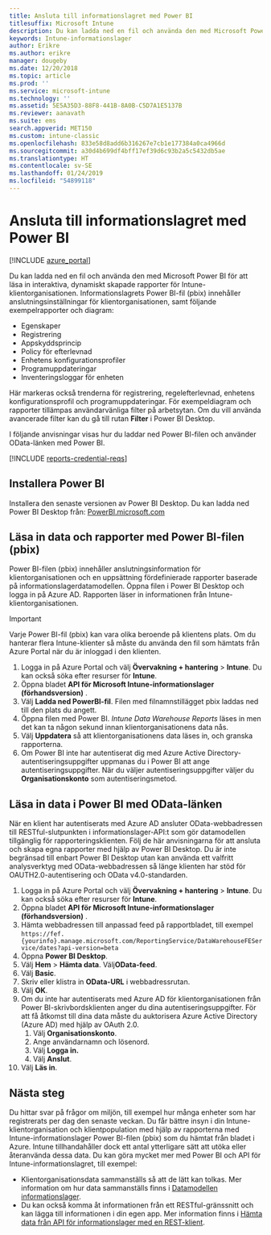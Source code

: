 ```yaml
---
title: Ansluta till informationslagret med Power BI
titlesuffix: Microsoft Intune
description: Du kan ladda ned en fil och använda den med Microsoft Power BI för att läsa in interaktiva och dynamiskt skapade rapporter för Microsoft Intune-klientorganisationen.
keywords: Intune-informationslager
author: Erikre
ms.author: erikre
manager: dougeby
ms.date: 12/20/2018
ms.topic: article
ms.prod: ''
ms.service: microsoft-intune
ms.technology: ''
ms.assetid: 5E5A35D3-88F8-441B-8A0B-C5D7A1E5137B
ms.reviewer: aanavath
ms.suite: ems
search.appverid: MET150
ms.custom: intune-classic
ms.openlocfilehash: 833e58d8add6b316267e7cb1e177384a0ca4966d
ms.sourcegitcommit: a30d4b699df4bff17ef39d6c93b2a5c5432db5ae
ms.translationtype: HT
ms.contentlocale: sv-SE
ms.lasthandoff: 01/24/2019
ms.locfileid: "54899118"
---
```

# <a name="connect-to-the-data-warehouse-with-power-bi"></a>Ansluta till informationslagret med Power BI

[!INCLUDE [azure_portal](./includes/azure_portal.md)]

Du kan ladda ned en fil och använda den med Microsoft Power BI för att läsa in interaktiva, dynamiskt skapade rapporter för Intune-klientorganisationen. Informationslagrets Power BI-fil (pbix) innehåller anslutningsinställningar för klientorganisationen, samt följande exempelrapporter och diagram:  

  -  Egenskaper
  -  Registrering
  -  Appskyddsprincip
  -  Policy för efterlevnad
  -  Enhetens konfigurationsprofiler
  -  Programuppdateringar
  -  Inventeringsloggar för enheten

Här markeras också trenderna för registrering, regelefterlevnad, enhetens konfigurationsprofil och programuppdateringar. För exempeldiagram och rapporter tillämpas användarvänliga filter på arbetsytan. Om du vill använda avancerade filter kan du gå till rutan **Filter** i Power BI Desktop.

I följande anvisningar visas hur du laddar ned Power BI-filen och använder OData-länken med Power BI.

[!INCLUDE [reports-credential-reqs](./includes/reports-credential-reqs.md)]

## <a name="install-power-bi"></a>Installera Power BI

Installera den senaste versionen av Power BI Desktop. Du kan ladda ned Power BI Desktop från: [PowerBI.microsoft.com](https://powerbi.microsoft.com/desktop)

## <a name="load-the-data-and-reports-using-the-power-bi-file-pbix"></a>Läsa in data och rapporter med Power BI-filen (pbix)

Power BI-filen (pbix) innehåller anslutningsinformation för klientorganisationen och en uppsättning fördefinierade rapporter baserade på informationslagerdatamodellen. Öppna filen i Power BI Desktop och logga in på Azure AD. Rapporten läser in informationen från Intune-klientorganisationen.

> [!Important]  
> Varje Power BI-fil (pbix) kan vara olika beroende på klientens plats. Om du hanterar flera Intune-klienter så måste du använda den fil som hämtats från Azure Portal när du är inloggad i den klienten.  

1.  Logga in på Azure Portal och välj **Övervakning + hantering** > **Intune**. Du kan också söka efter resurser för **Intune**.  
2.  Öppna bladet **API för Microsoft Intune-informationslager (förhandsversion)** .
3.  Välj **Ladda ned PowerBI-fil**. Filen med filnamnstillägget pbix laddas ned till den plats du angett.
4.  Öppna filen med Power BI. *Intune Data Warehouse Reports* läses in men det kan ta någon sekund innan klientorganisationens data nås.
5.  Välj **Uppdatera** så att klientorganisationens data läses in, och granska rapporterna.
6.  Om Power BI inte har autentiserat dig med Azure Active Directory-autentiseringsuppgifter uppmanas du i Power BI att ange autentiseringsuppgifter. När du väljer autentiseringsuppgifter väljer du **Organisationskonto** som autentiseringsmetod.

## <a name="load-the-data-in-power-bi-using-the-odata-link"></a>Läsa in data i Power BI med OData-länken

När en klient har autentiserats med Azure AD ansluter OData-webbadressen till RESTful-slutpunkten i informationslager-API:t som gör datamodellen tillgänglig för rapporteringsklienten. Följ de här anvisningarna för att ansluta och skapa egna rapporter med hjälp av Power BI Desktop. Du är inte begränsad till enbart Power BI Desktop utan kan använda ett valfritt analysverktyg med OData-webbadressen så länge klienten har stöd för OAUTH2.0-autentisering och OData v4.0-standarden.

1.  Logga in på Azure Portal och välj **Övervakning + hantering** > **Intune**. Du kan också söka efter resurser för **Intune**.  
2.  Öppna bladet **API för Microsoft Intune-informationslager (förhandsversion)** .
3. Hämta webbadressen till anpassad feed på rapportbladet, till exempel `https://fef.{yourinfo}.manage.microsoft.com/ReportingService/DataWarehouseFEService/dates?api-version=beta`
4. Öppna **Power BI Desktop**.
5. Välj **Hem** > **Hämta data**. Välj**OData-feed**.
6. Välj **Basic**.
7. Skriv eller klistra in **OData-URL** i webbadressrutan.
8. Välj **OK**.
9. Om du inte har autentiserats med Azure AD för klientorganisationen från Power BI-skrivbordsklienten anger du dina autentiseringsuppgifter. För att få åtkomst till dina data måste du auktorisera Azure Active Directory (Azure AD) med hjälp av OAuth 2.0.  
    1.  Välj **Organisationskonto**.  
    2.  Ange användarnamn och lösenord.  
    3.  Välj **Logga in.**  
    4.  Välj **Anslut**.  
10. Välj **Läs in**.

## <a name="next-steps"></a>Nästa steg

Du hittar svar på frågor om miljön, till exempel hur många enheter som har registrerats per dag den senaste veckan. Du får bättre insyn i din Intune-klientorganisation och klientpopulation med hjälp av rapporterna med Intune-informationslager Power BI-filen (pbix) som du hämtat från bladet i Azure. Intune tillhandahåller dock ett antal ytterligare sätt att utöka eller återanvända dessa data. Du kan göra mycket mer med Power BI och API för Intune-informationslagret, till exempel:

<!-- -  You can use Power BI Desktop to create additional report types with your data. For example, you could create a custom chart representing the ratio of device manufactures in your enterprise. For more information about creating custom reports with Power BI and the Intune Data Warehouse, see `BLOG POST ON POWER BI`. -->
 -  Klientorganisationsdata sammanställs så att de lätt kan tolkas. Mer information om hur data sammanställs finns i [Datamodellen informationslager](reports-ref-data-model.md).
 -  Du kan också komma åt informationen från ett RESTful-gränssnitt och kan lägga till informationen i din egen app. Mer information finns i [Hämta data från API för informationslager med en REST-klient](reports-proc-data-rest.md).
